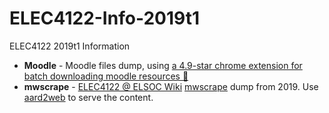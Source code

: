 # ELEC4122-Info-2019t1
ELEC4122 2019t1 Information

* **Moodle** - Moodle files dump, using [a 4.9-star chrome extension for batch downloading moodle resources 💾](https://github.com/harsilspatel/moodle-downloader)
* **mwscrape** - [ELEC4122 @ ELSOC Wiki](https://elsoc.fandom.com/wiki/ELEC4122) [mwscrape](https://github.com/itkach/mwscrape) dump from 2019. Use [aard2web](https://github.com/itkach/aard2-web) to serve the content.
